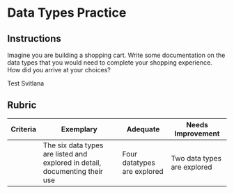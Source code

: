 # Data Types Practice

## Instructions

Imagine you are building a shopping cart. Write some documentation on the data types that you would need to complete your shopping experience. How did you arrive at your choices?

Test Svitlana 
 
## Rubric

Criteria | Exemplary | Adequate | Needs Improvement
--- | --- | --- | -- |
||The six data types are listed and explored in detail, documenting their use|Four datatypes are explored|Two data types are explored|
